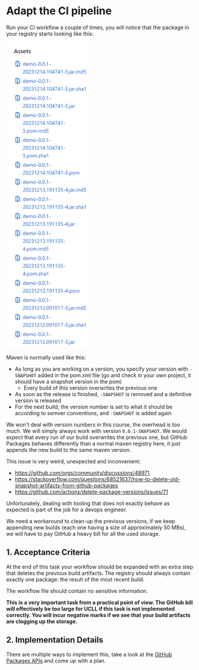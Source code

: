 # Adapt the CI pipeline

Run your CI workflow a couple of times, you will notice that the package in your registry starts looking like this:

<a href="./images/3-1-Build artifacts are constantly added.png">
    <img src="./images/3-1-Build artifacts are constantly added.png">
</a>

Maven is normally used like this:

* As long as you are working on a version, you specify your version with `-SNAPSHOT` added in the pom.xml file (go and check in your own project, it should have a snapshot version in the pom)
    * Every build of this version overwrites the previous one
* As soon as the release is finished, `-SNAPSHOT` is removed and a definitive version is released
* For the next build, the version number is set to what it should be according to semver conventions, and `-SNAPSHOT` is added again

We won't deal with version numbers in this course, the overhead is too much. We will simply always work with version `0.0.1-SNAPSHOT`. We would expect that every run of our build overwrites the previous one, but GitHub Packages behaves differently than a normal maven registry here, it just appends the new build to the same maven version.

This issue is very weird, unexpected and inconvenient: 
* https://github.com/orgs/community/discussions/48971
* https://stackoverflow.com/questions/68521637/how-to-delete-old-snapshot-artifacts-from-github-packages
* https://github.com/actions/delete-package-versions/issues/71

Unfortunately, dealing with tooling that does not exactly behave as expected is part of the job for a devops engineer.

We need a workaround to clean-up the previous versions, if we keep appending new builds (each one having a size of approximately 50 MBs), we will have to pay GitHub a heavy bill for all the used storage.

## 1. Acceptance Criteria

At the end of this task your workflow should be expanded with an extra step that deletes the previous build artifacts. The registry should always contain exactly one package: the result of the most recent build.

The workflow file should contain no sensitive information.

**This is a very important task from a practical point of view. The GitHub bill will effectively be too large for UCLL if this task is not implemented correctly. You will incur negative marks if we see that your build artifacts are clogging up the storage.**

## 2. Implementation Details

There are multiple ways to implement this, take a look at the [GitHub Packages APIs](https://docs.github.com/en/rest/packages/packages?apiVersion=2022-11-28) and come up with a plan.